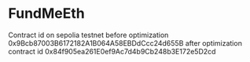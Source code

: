 # FundMeEth

Contract id on sepolia testnet before optimization 0x9Bcb87003B6172182A1B064A58EBDdCcc24d655B
after optimization contract id 0x84f905ea261E0ef9Ac7d4b9Cb248b3E172e5D2cd